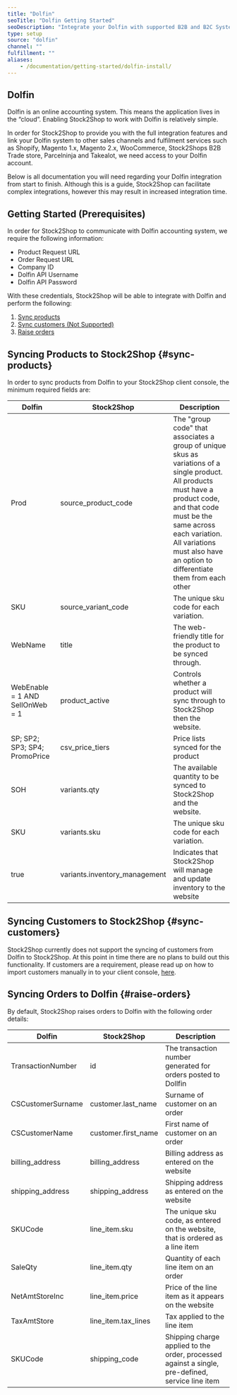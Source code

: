 ```yaml
---
title: "Dolfin"
seoTitle: "Dolfin Getting Started"
seoDescription: "Integrate your Dolfin with supported B2B and B2C Systems through Stock2Shop"
type: setup
source: "dolfin"
channel: ""
fulfillment: ""
aliases:
    - /documentation/getting-started/dolfin-install/
---
```


## Dolfin
Dolfin is an online accounting system. 
This means the application lives in the “cloud”. 
Enabling Stock2Shop to work with 
Dolfin is relatively simple. 

In order for Stock2Shop to 
provide you with the full integration features and link your Dolfin system 
to other sales channels and fulfilment services such as 
Shopify, Magento 1.x, Magento 2.x, WooCommerce, Stock2Shops B2B Trade store, 
Parcelninja and Takealot, we need access to your Dolfin account.

Below is all documentation you will need regarding your Dolfin integration from start to finish.
Although this is a guide, Stock2Shop can facilitate complex integrations, however this may result in increased integration time.

## Getting Started (Prerequisites)
In order for Stock2Shop to communicate with Dolfin accounting system, 
we require the following information:

- Product Request URL
- Order Request URL
- Company ID
- Dolfin API Username
- Dolfin API Password

With these credentials, Stock2Shop will be able to integrate with 
Dolfin and perform the following:

1. [Sync products](#sync-products) 
2. [Sync customers (Not Supported)](#sync-customers) 
3. [Raise orders](#raise-orders)

## Syncing Products to Stock2Shop {#sync-products}
In order to sync products from Dolfin to your Stock2Shop client console, 
the minimum required fields are:

| Dolfin                                  | Stock2Shop                     | Description                                                                                                                                                                                                                                                                 |
| --------------------------------------- | ------------------------------ | --------------------------------------------------------------------------------------------------------------------------------------------------------------------------------------------------------------------------------------------------------------------------- |
| Prod                                    | source_product_code            | The "group code" that associates a group of unique skus as variations of a single product.<br>All products must have a product code, and that code must be the same across each variation.<br>All variations must also have an option to differentiate them from each other |
| SKU                                     | source_variant_code            | The unique sku code for each variation.                                                                                                                                                                                                                                     |
| WebName                                 | title                          | The web-friendly title for the product to be synced through.                                                                                                                                                                                                                |
| WebEnable = 1 AND SellOnWeb = 1         | product_active                 | Controls whether a product will sync through to Stock2Shop then the website.                                                                                                                                                                                                |
| SP; SP2; SP3; SP4; PromoPrice           | csv_price_tiers                | Price lists synced for the product                                                                                                                                                                                                                                          |
| SOH                                     | variants.qty                   | The available quantity to be synced to Stock2Shop and the website.                                                                                                                                                                                                          |
| SKU                                     | variants.sku                   | The unique sku code for each variation.                                                                                                                                                                                                                                     |
| true                                    | variants.inventory_management  | Indicates that Stock2Shop will manage and update inventory to the website                                                                                                                                                                                                   |

## Syncing Customers to Stock2Shop  {#sync-customers}
Stock2Shop currently does not support the syncing of customers from Dolfin to Stock2Shop.
At this point in time there are no plans to build out this functionality. 
If customers are a requirement, please read up on how to import customers manually in to your client console, [here](/help/how-it-works-customer-import "Manually import customers into Stock2Shop").
 
## Syncing Orders to Dolfin {#raise-orders}
By default, Stock2Shop raises orders to Dolfin with the following order details:

| Dolfin              | Stock2Shop            | Description                                                                                      |
| ------------------- | --------------------- | ------------------------------------------------------------------------------------------------ |
| TransactionNumber   | id                    | The transaction number generated for orders posted to Dollfin                                    |
| CSCustomerSurname   | customer.last_name    | Surname of customer on an order                                                                  |
| CSCustomerName      | customer.first_name   | First name of customer on an order                                                               |
| billing_address     | billing_address       | Billing address as entered on the website                                                        |
| shipping_address    | shipping_address      | Shipping address as entered on the website                                                       |
| SKUCode             | line_item.sku         | The unique sku code, as entered on the website, that is ordered as a line item                   |
| SaleQty             | line_item.qty         | Quantity of each line item on an order                                                           |
| NetAmtStoreInc      | line_item.price       | Price of the line item as it appears on the website                                              |
| TaxAmtStore         | line_item.tax_lines   | Tax applied to the line item                                                                     |
| SKUCode             | shipping_code         | Shipping charge applied to the order, processed against a single, pre-defined, service line item |


